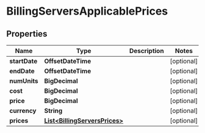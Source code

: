 

# BillingServersApplicablePrices

## Properties

Name | Type | Description | Notes
------------ | ------------- | ------------- | -------------
**startDate** | **OffsetDateTime** |  |  [optional]
**endDate** | **OffsetDateTime** |  |  [optional]
**numUnits** | **BigDecimal** |  |  [optional]
**cost** | **BigDecimal** |  |  [optional]
**price** | **BigDecimal** |  |  [optional]
**currency** | **String** |  |  [optional]
**prices** | [**List&lt;BillingServersPrices&gt;**](BillingServersPrices.md) |  |  [optional]



